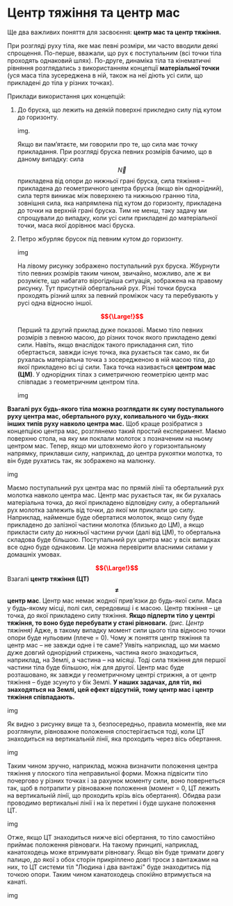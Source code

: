 # Центр тяжiння та центр мас

Ще два важливих поняття для засвоєння: <span class="p1"><b>центр мас та центр тяжiння.</b></span>

При розглядi руху тiла, яке має певнi розмiри, ми часто вводили деякi спрощення. По-перше, вважали, що рух є поступальним (всi точки тiла проходять однаковий шлях). По-друге, динамiка тiла та кiнематичнi рiвняння розглядались з використанням концепцiї <b>матерiальної точки</b> (уся маса тiла зусереджена в нiй, також на неї дiють усi сили, що прикладенi до тiла у рiзних точках).

Приклади використання цих концепцiй:

<ol>
<li>
До бруска, що лежить на деякiй поверхнi прикледно силу пiд кутом до горизонту.

img.

Якщо ви пам’ятаєте, ми говорили про те, що сила має точку прикладання. При розглядi бруска певних розмiрiв бачимо, що в даному випадку: сила $$\vec{N}$$ прикладена вiд опори до нижньої гранi бруска, сила тяжiння – прикладена до  геометричного центра бруска (якщо вiн однорiдний), сила тертя виникає мiж поверхнею та нижньою гранню тiла, зовнiшня сила, яка напрямлена пiд кутом до горизонту, прикладена до точки на верхнiй гранi бруска. Тим не менш, таку задачу ми спрощували до випадку, коли усi сили прикладенi до матерiальної точки, маса якої дорiвнює масi бруска.
</li>
<li>
Петро жбурляє брусок пiд певним кутом до горизонту.

img

На лiвому рисунку зображено поступальний рух бруска. Жбурнути тiло певних розмiрiв таким чином, звичайно, можливо, але ж ви розумiєте, що набагато вiрогiднiша ситуацiя, зображена на правому рисунку. Тут присутнiй обертальний рух. Рiзнi точки бруска проходять рiзний шлях за певний промiжок часу та перебувають у русi одна вiдносно iншої.

<b><font color="red">$${\Large!}$$</font></b><p class="p3">Перший та другий приклад дуже показовi. Маємо тiло певних розмiрiв з певною масою, до рiзних точок якого прикладено деякi сили. Навiть, якщо внаслiдок такого прикладання сил, тiло обертається, завжди iснує точка, яка рухається так само, як би рухалась матерiальна точка з зосередженою в нiй масою тiла, до якої прикладено всi цi сили. Така точка називається <span class="p1"><b>центром мас (ЦМ)</b></span>. У однорiдних тiлах з симетричною геометрiєю центр мас спiвпадає з геометричним центром тiла.</p>

img
</li>
</ol>

<p class="p3"><b>Взагалi рух будь-якого тiла можна розглядати як суму поступального  руху центра мас, обертального руху, коливального чи будь-яких iнших типiв руху навколо центра мас.</b> Щоб краще розiбратися з концепцiєю центра мас, розглянемо такий простий експеримент. Маємо поверхню стола, на яку ми поклали молоток з позначеним на ньому центром мас. Тепер, якщо ми штовхнемо його у горизонтальному напрямку, приклавши силу, наприклад, до центра рукоятки молотка, то вiн буде рухатись так, як зображено на малюнку.</p>

img

<p class="p3">Маємо поступальний рух центра мас по прямiй лiнiї та обертальний рух молотка навколо центра мас. Центр мас рухається так, як би рухалась матерiальна точка, до якої прикладено вiдповiдну силу, а обертальний рух молотка залежить вiд точки, до якої ми приклали цю силу. Наприклад, найменше буде обертатися молоток, якщо силу буде прикладено до залiзної частини молотка (близько до ЦМ), а якщо прикласти силу до нижньої частини ручки (далi вiд ЦМ), то обертальна складова буде бiльшою. Поступальний рух центра мас у всiх випадках все одно буде однаковим. Це можна перевiрити власними силами у домашнiх умовах.</p>

<b><font color="red">$${\Large!}$$</font></b> Взагалi <span class="p1"><b>центр тяжiння (ЦТ) $$\not=$$ центр мас</b></span>. Центр мас немає жодної прив’язки до будь-якої сили. Маса у будь-якому мiсцi, полi сил, середовищi i є масою. Центр тяжiння – це точка, до якої прикладено силу тяжiння. <b>Якщо пiдперти тiло у центрi тяжiння, то воно буде перебувати у станi рiвноваги.</b> <i>(рис. Центр тяжiння)</i> Адже, в такому випадку момент сили цього тiла вiдносно точки опори буде нульовим (плече = 0). Чому ж поняття центр тяжiння та центр мас – не завжди одне i те саме? Уявiть наприклад, що ми маємо дуже довгий однорiдний стрижень, частина якого знаходиться, наприклад, на Землi, а частина – на мiсяцi. Тодi сила тяжiння для першої частини тiла буде бiльшою, нiж для другої. Центр мас буде розташовано, як завжди у геометричному центрi стрижня, а от центр тяжiння – буде зсунуто у бiк Землi. <b>У наших задачах, для тiл, якi знаходяться на Землi, цей ефект вiдсутнiй, тому центр мас i центр тяжiння спiвпадають.</b>

img

<p class="p3">Як видно з рисунку вище та з, безпосередньо, правила моментiв, яке ми розглянули, рiвноважне положення спостерiгається тодi, коли ЦТ знаходиться на вертикальнiй лiнiї, яка проходить через вiсь обертання.</p>

img

Таким чином зручно, наприклад, можна визначити положення центра тяжiння у плоского тiла неправильної форми. Можна пiдвiсити тiло почергово у рiзних точках i за рахунок моменту сили, воно повернеться так, щоб в потрапити у рiвноважне положення (момент = 0, ЦТ лежить на вертикальнiй лiнiї, що проходить крiзь вiсь обертання). Обидва рази проводимо вертикальнi лiнiї i на їх перетинi i буде шукане положення ЦТ.

img

<p class="p3">Отже, якщо ЦТ знаходиться нижче вiсi обертання, то тiло самостiйно приймає положення рiвноваги. На такому принципi, наприклад, канатоходець може втримувати рiвновагу. Якщо вiн буде тримати довгу палицю, до якої з обох сторiн прикрiплено довгi троси з вантажами на них, то ЦТ системи тiл "Людина i два вантажi" буде знаходитись пiд точкою опори. Таким чином канатоходець спокiйно втримується на канатi.</p>

img